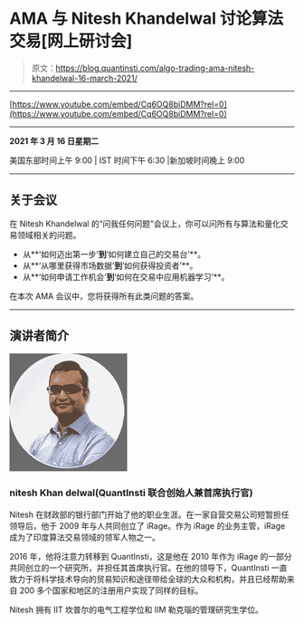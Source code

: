 # AMA 与 Nitesh Khandelwal 讨论算法交易[网上研讨会]

> 原文：<https://blog.quantinsti.com/algo-trading-ama-nitesh-khandelwal-16-march-2021/>

* * *

[https://www.youtube.com/embed/Cq6OQ8biDMM?rel=0](https://www.youtube.com/embed/Cq6OQ8biDMM?rel=0)

* * *

**2021 年 3 月 16 日星期二**

美国东部时间上午 9:00 | IST 时间下午 6:30 |新加坡时间晚上 9:00

* * *

## **关于会议**

在 Nitesh Khandelwal 的“问我任何问题”会议上，你可以问所有与算法和量化交易领域相关的问题。

*   从**‘如何迈出第一步’**到**‘如何建立自己的交易台’**。
*   从**‘从哪里获得市场数据’**到**‘如何获得投资者’**。
*   从**‘如何申请工作机会’**到**‘如何在交易中应用机器学习’**。

在本次 AMA 会议中，您将获得所有此类问题的答案。

* * *

## **演讲者简介**

![](img/f1ecba21371f2411252232ce79ccde79.png)

### nitesh Khan delwal(QuantInsti 联合创始人兼首席执行官)

Nitesh 在财政部的银行部门开始了他的职业生涯。在一家自营交易公司短暂担任领导后，他于 2009 年与人共同创立了 iRage。作为 iRage 的业务主管，iRage 成为了印度算法交易领域的领军人物之一。

2016 年，他将注意力转移到 QuantInsti，这是他在 2010 年作为 iRage 的一部分共同创立的一个研究所，并担任其首席执行官。在他的领导下，QuantInsti 一直致力于将科学技术导向的贸易知识和途径带给全球的大众和机构，并且已经帮助来自 200 多个国家和地区的注册用户实现了同样的目标。

Nitesh 拥有 IIT 坎普尔的电气工程学位和 IIM 勒克瑙的管理研究生学位。